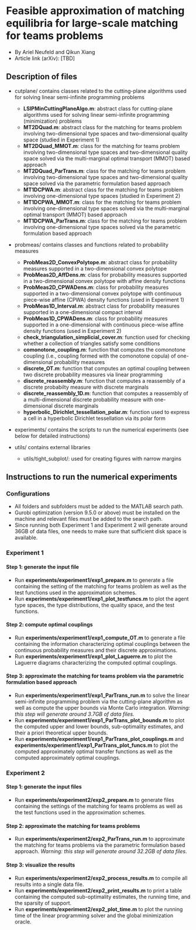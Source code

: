 # Feasible approximation of matching equilibria for large-scale matching for teams problems

+ By Ariel Neufeld and Qikun Xiang
+ Article link (arXiv): [TBD]

## Description of files

+ cutplane/      contains classes related to the cutting-plane algorithms used for solving linear semi-infinite programming problems
	- **LSIPMinCuttingPlaneAlgo.m**: abstract class for cutting-plane algorithms used for solving linear semi-infinite programming (minimization) problems
   - **MT2DQuad.m**: abstract class for the matching for teams problem involving two-dimensional type spaces and two-dimensional quality space (studied in Experiment 1)
   - **MT2DQuad\_MMOT.m**: class for the matching for teams problem involving two-dimensional type spaces and two-dimensional quality space solved via the multi-marginal optimal transport (MMOT) based approach
   - **MT2DQuad\_ParTrans.m**: class for the matching for teams problem involving two-dimensional type spaces and two-dimensional quality space solved via the parametric formulation based approach
   - **MT1DCPWA.m**: abstract class for the matching for teams problem involving one-dimensional type spaces (studied in Experiment 2)
   - **MT1DCPWA\_MMOT.m**: class for the matching for teams problem involving one-dimensional type spaces solved via the multi-marginal optimal transport (MMOT) based approach	
   - **MT1DCPWA\_ParTrans.m**: class for the matching for teams problem involving one-dimensional type spaces solved via the parametric formulation based approach

+ probmeas/		contains classes and functions related to probability measures
 	- **ProbMeas2D\_ConvexPolytope.m**: abstract class for probability measures supported in a two-dimensional convex polytope
 	- **ProbMeas2D\_AffDens.m**: class for probability measures supported in a two-dimensional convex polytope with affine density functions
 	- **ProbMeas2D\_CPWADens.m**: class for probability measures supported in a two-dimensional convex polytope with continuous piece-wise affine (CPWA) density functions (used in Experiment 1)
 	- **ProbMeas1D\_Interval.m**: abstract class for probability measures supported in a one-dimensional compact interval
 	- **ProbMeas1D\_CPWADens.m**: class for probability measures supported in a one-dimensional with continuous piece-wise affine density functions (used in Experiment 2)
 	- **check\_triangulation\_simplicial\_cover.m**: function used for checking whether a collection of triangles satisfy some conditions
 	- **comonotone\_coupling.m**: function that computes the comonotone coupling (i.e., coupling formed with the comonotone copula) of one-dimensional probability measures
 	- **discrete\_OT.m**: function that computes an optimal coupling between two discrete probability measures via linear programming
 	- **discrete\_reassembly.m**: function that computes a reassembly of a discrete probabilty measure with discrete marginals
 	- **discrete\_reassembly\_1D.m**: function that computes a reassembly of a multi-dimensional discrete probability measure with one-dimensional discrete marginals
 	- **hyperbolic\_Dirichlet\_tessellation\_polar.m**: function used to express a cell in a hyperbolic Dirichlet tessellation via its polar form

+ experiments/            contains the scripts to run the numerical experiments (see below for detailed instructions)

+ utils/          contains external libraries
    - utils/tight\_subplot/:             used for creating figures with narrow margins

## Instructions to run the numerical experiments

### Configurations

+ All folders and subfolders must be added to the MATLAB search path. 
+ Gurobi optimization (version 9.5.0 or above) must be installed on the machine and relevant files must be added to the search path. 
+ Since running both Experiment 1 and Experiment 2 will generate around 36GB of data files, one needs to make sure that sufficient disk space is available. 

### Experiment 1

#### Step 1: generate the input file
+ Run **experiments/experiment1/exp1\_prepare.m** to generate a file containing the setting of the matching for teams problem as well as the test functions used in the approximation schemes.
+ Run **experiments/experiment1/exp1\_plot\_testfuncs.m** to plot the agent type spaces, the type distributions, the quality space, and the test functions. 

#### Step 2: compute optimal couplings
+ Run **experiments/experiment1/exp1\_compute\_OT.m** to generate a file containing the information characterizing optimal couplings between the continuous probability measures and their discrete approximations.
+ Run **experiments/experiment1/exp1\_plot\_Laguerre.m** to plot the Laguerre diagrams characterizing the computed optimal couplings. 

#### Step 3: approximate the matching for teams problem via the parametric formulation based approach
+ Run **experiments/experiment1/exp1\_ParTrans\_run.m** to solve the linear semi-infinite programming problem via the cutting-plane algorithm as well as compute the upper bounds via Monte Carlo integration. *Warning: this step will generate around 3.7GB of data files.*
+ Run **experiments/experiment1/exp1\_ParTrans\_plot\_bounds.m** to plot the computed upper and lower bounds, sub-optimality estimates, and their a priori theoretical upper bounds.
+ Run **experiments/experiment1/exp1\_ParTrans\_plot\_couplings.m** and **experiments/experiment1/exp1\_ParTrans\_plot\_funcs.m** to plot the computed approximately optimal transfer functions as well as the computed approximately optimal couplings.

### Experiment 2

#### Step 1: generate the input files
+ Run **experiments/experiment2/exp2\_prepare.m** to generate files containing the settings of the matching for teams problems as well as the test functions used in the approximation schemes.

#### Step 2: approximate the matching for teams problems
+ Run **experiments/experiment2/exp2\_ParTrans\_run.m** to approximate the matching for teams problems via the parametric formulation based approach. *Warning: this step will generate around 32.2GB of data files.*

#### Step 3: visualize the results
+ Run **experiments/experiment2/exp2\_process\_results.m** to compile all results into a single data file.
+ Run **experiments/experiment2/exp2\_print\_results.m** to print a table containing the computed sub-optimality estimates, the running time, and the sparsity of support. 
+ Run **experiments/experiment2/exp2\_plot\_time.m** to plot the running time of the linear programming solver and the global minimization oracle.
